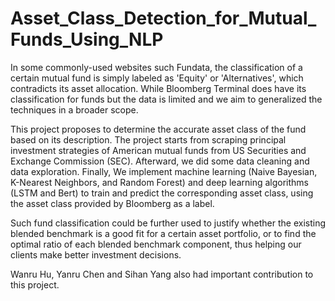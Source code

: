 # Asset_Class_Detection_for_Mutual_Funds_Using_NLP

In some commonly-used websites such Fundata, the classification of a certain mutual fund is simply labeled as 'Equity' or 'Alternatives', which contradicts its asset allocation. While Bloomberg Terminal does have its classification for funds but the data is limited and we aim to generalized the techniques in a broader scope.

This project proposes to determine the accurate asset class of the fund based on its description. The project starts from scraping principal investment strategies of American mutual funds from US Securities and Exchange Commission (SEC). Afterward, we did some data cleaning and data exploration. Finally, We implement machine learning (Naive Bayesian, K-Nearest Neighbors, and Random Forest) and deep learning algorithms (LSTM and Bert) to train and predict the corresponding asset class, using the asset class provided by Bloomberg as a label.

Such fund classification could be further used to justify whether the existing blended benchmark is a good fit for a certain asset portfolio, or to find the optimal ratio of each blended benchmark component, thus helping our clients make better investment decisions.

Wanru Hu, Yanru Chen and Sihan Yang also had important contribution to this project.
